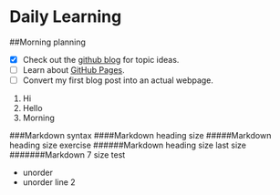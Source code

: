 # Daily Learning
##Morning planning
- [x] Check out the [github blog](https://github.blog/) for topic ideas.
- [ ] Learn about [GitHub Pages](https://skills.github.com/#first-day-on-github).
- [ ] Convert my first blog post into an actual webpage.
1. Hi
1. Hello
1. Morning
      
###Markdown syntax
####Markdown heading size
#####Markdown heading size exercise
######Markdown heading size last size
#######Markdown 7 size test
- unorder
- unorder line 2
